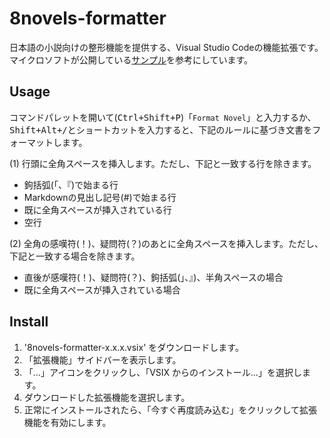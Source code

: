 8novels-formatter
=================

日本語の小説向けの整形機能を提供する、Visual Studio Codeの機能拡張です。  
マイクロソフトが公開している[サンプル](https://github.com/Microsoft/vscode-extension-samples)を参考にしています。

## Usage

コマンドパレットを開いて(<kbd><kbd>Ctrl</kbd>+<kbd>Shift</kbd>+<kbd>P</kbd></kbd>)「`Format Novel`」と入力するか、  
<kbd><kbd>Shift</kbd>+<kbd>Alt</kbd>+<kbd>/</kbd></kbd>とショートカットを入力すると、下記のルールに基づき文書をフォーマットします。

(1) 行頭に全角スペースを挿入します。ただし、下記と一致する行を除きます。

* 鉤括弧(「、『)で始まる行
* Markdownの見出し記号(#)で始まる行
* 既に全角スペースが挿入されている行
* 空行

(2) 全角の感嘆符(！)、疑問符(？)のあとに全角スペースを挿入します。ただし、下記と一致する場合を除きます。

* 直後が感嘆符(！)、疑問符(？)、鉤括弧(」、』)、半角スペースの場合
* 既に全角スペースが挿入されている場合

## Install

1. '8novels-formatter-x.x.x.vsix' をダウンロードします。
1. 「拡張機能」サイドバーを表示します。
1. 「…」アイコンをクリックし、「VSIX からのインストール…」を選択します。
1. ダウンロードした拡張機能を選択します。
1. 正常にインストールされたら、「今すぐ再度読み込む」をクリックして拡張機能を有効にします。
